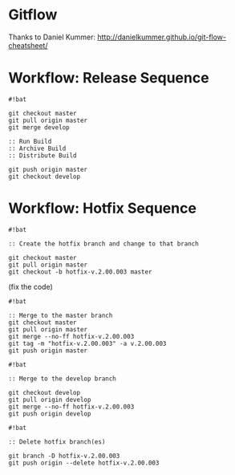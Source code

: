 Gitflow
=======
Thanks to Daniel Kummer: http://danielkummer.github.io/git-flow-cheatsheet/


# Workflow: Release Sequence #
```
#!bat

git checkout master
git pull origin master
git merge develop

:: Run Build
:: Archive Build
:: Distribute Build

git push origin master
git checkout develop

```

# Workflow: Hotfix Sequence #
```
#!bat

:: Create the hotfix branch and change to that branch

git checkout master
git pull origin master
git checkout -b hotfix-v.2.00.003 master
```
 
(fix the code)
 

```
#!bat

:: Merge to the master branch
git checkout master
git pull origin master
git merge --no-ff hotfix-v.2.00.003
git tag -m "hotfix-v.2.00.003" -a v.2.00.003
git push origin master
```
 

```
#!bat

:: Merge to the develop branch

git checkout develop
git pull origin develop
git merge --no-ff hotfix-v.2.00.003
git push origin develop
```
 

```
#!bat

:: Delete hotfix branch(es)

git branch -D hotfix-v.2.00.003
git push origin --delete hotfix-v.2.00.003
```
